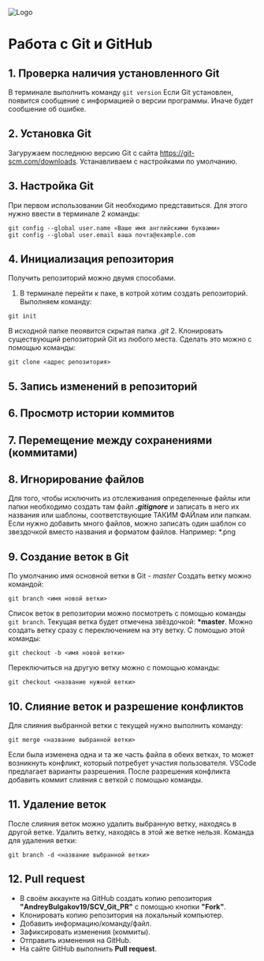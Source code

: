 ![Logo](git.png)
# Работа с Git и GitHub

## 1. Проверка наличия установленного Git
В терминале выполнить команду `git version`
Если Git установлен, появится сообщение с информацией о версии программы. Иначе будет сообшение об ошибке.

## 2. Установка Git
Загуружаем последнюю версию Git с сайта https://git-scm.com/downloads.
Устанавливаем с настройками по умолчанию.

## 3. Настройка Git
При первом использовании Git необходимо представиться. Для этого нужно ввести в терминале 2 команды:
```
git config --global user.name «Ваше имя английскими буквами»
git config --global user.email ваша почта@example.com
```
## 4. Инициализация репозитория
Получить репозиторий можно двумя способами.
1. В терминале перейти к паке, в котрой хотим создать репозиторий. Выполняем команду:
```
git init
```
В исходной папке пеоявится скрытая папка *.git*
2. Клонировать существующий репозиторий Git из любого места. Сделать это можно с помощью команды:
```
git clone <адрес репозитория>
```

## 5. Запись изменений в репозиторий
## 6. Просмотр истории коммитов
## 7. Перемещение между сохранениями (коммитами)

## 8. Игнорирование файлов
Для того, чтобы исключить из отслеживания определенные файлы или папки необходимо создать там файл ***.gitignore*** и записать в него их названия или шаблоны, соответствующие ТАКИМ ФАЙлам или папкам.
Если нужно добавить много файлов, можно записать один шаблон со звездочкой вместо названия и форматом файлов. Например: *.png

## 9. Создание веток в Git
По умолчанию имя основной ветки в Git - *master*
Создать ветку можно командой:
```
git branch <имя новой ветки>
```
Список веток в репозитории можно посмотреть с помощью команды `git branch`.
Текущая ветка будет отмечена звёздочкой: **\*master**.
Можно создать ветку сразу с переключением на эту ветку. С помощью этой команды:
```
git checkout -b <имя новой ветки>
```
Переключиться на другую ветку можно с помощью команды:
```
git checkout <название нужной ветки>
```
## 10. Слияние веток и разрешение конфликтов
Для слияния выбранной ветки с текущей нужно выполнить команду:
```
git merge <название выбранной ветки>
```
Если была изменена одна и та же часть файла в обеих ветках, то может возникнуть конфликт, который потребует участия пользователя.
VSCode предлагает варианты разрешения.
После разрешения конфликта добавить коммит слияния с веткой с помощью команды.

## 11. Удаление веток
После слияния веток можно удалить выбранную ветку, находясь в другой ветке. Удалить ветку, находясь в этой же ветке нельзя.
Команда для удаления ветки:
```
git branch -d <название выбранной ветки>
```

## 12. Pull request
* В своём аккаунте на GitHub создать копию репозитория **"AndreyBulgakov19/SCV_Git_PR"** с помощью кнопки **"Fork"**.
* Клонировать копию репозитория на локальный компьютер.
* Добавить информацию/команду/файл.
* Зафиксировать изменения (коммиты).
* Отправить изменения на GitHub.
* На сайте GitHub выполнить **Pull request**.